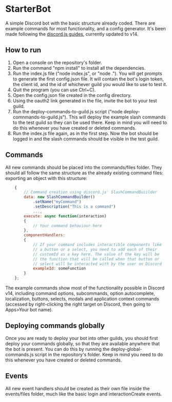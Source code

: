 # StarterBot
A simple Discord bot with the basic structure already coded. There are example commands for most functionality, and a config generator. It's been made following the [discord.js guides](https://discordjs.guide/#before-you-begin), currently updated to v14.

## How to run

1. Open a console on the repository's folder.
2. Run the command "npm install" to install all the dependencies.
3. Run the index.js file ("node index.js", or "node ."). You will get prompts to generate the first config.json file. It will contain the bot's login token, the client id, and the id of whichever guild you would like to use to test it.
4. Quit the program (you can use Ctrl+C).
5. Open the config.json file created in the config directory.
6. Using the oauth2 link generated in the file, invite the bot to your test guild.
7. Run the deploy-commands-to-guild.js script ("node deploy-comnmands-to-guild.js"). This will deploy the example slash commands to the test guild so they can be used there. Keep in mind you will need to do this whenever you have created or deleted commands.
8. Run the index.js file again, as in the first step. Now the bot should be logged in and the slash commands should be visible in the test guild.

## Commands

All new commands should be placed into the commands/files folder. They should all follow the same structure as the already existing command files: exporting an object with this structure:
```JavaScript
    {
        // Command creation using discord.js' SlashCommandBuiilder
        data: new SlashCommandBuilder()
            .setName("myCommand")
            .setDescription("This is a command")
            ...,
        execute: async function(interaction)
        {
            // Your command behaviour here
        },
        componentHandlers:
        {
            // If your command includes interactible components like
            // a button or a select, you need to add each of their
            // customId as a key here. The value of the key will be
            // the function that will be called when that button or
            // select will be interacted with by the user on Discord
            exampleId: someFunction
        }
    };
```
    
The example commands show most of the functionality possible in Discord v14, including command options, subcommands, option autocomplete, localization, buttons, selects, modals and application context commands (accessed by right-clicking the right target on Discord, then going to Apps>Your bot name).

## Deploying commands globally

Once you are ready to deploy your bot into other guilds, you should first deploy your commands globally, so that they are available anywhere that the bot is present. You can do this by running the deploy-global-commands.js script in the repository's folder. Keep in mind you need to do this whenever you have created or deleted commands.

## Events

All new event handlers should be created as their own file inside the events/files folder, much like the basic login and interactionCreate events.
